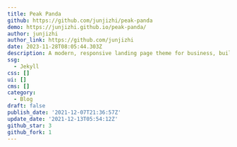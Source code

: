 ```yaml
---
title: Peak Panda
github: https://github.com/junjizhi/peak-panda
demo: https://junjizhi.github.io/peak-panda/
author: junjizhi
author_link: https://github.com/junjizhi
date: 2023-11-28T08:05:44.303Z
description: A modern, responsive landing page theme for business, built in Jekyll
ssg:
  - Jekyll
css: []
ui: []
cms: []
category:
  - Blog
draft: false
publish_date: '2021-12-07T21:36:57Z'
update_date: '2021-12-13T05:54:12Z'
github_star: 3
github_fork: 1
---
```

